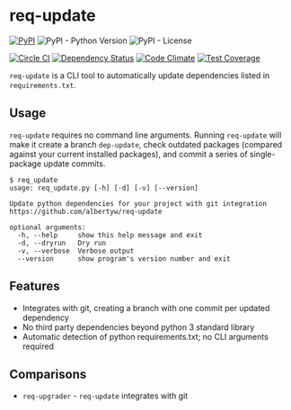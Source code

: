 # req-update

[![PyPI](https://img.shields.io/pypi/v/req-update)](https://pypi.org/project/req-update/)
![PyPI - Python Version](https://img.shields.io/pypi/pyversions/req-update)
![PyPI - License](https://img.shields.io/pypi/l/req-update)

[![Circle CI](https://circleci.com/gh/albertyw/req-update.svg?style=shield)](https://circleci.com/gh/albertyw/req-update)
[![Dependency Status](https://pyup.io/repos/github/albertyw/req-update/shield.svg)](https://pyup.io/repos/github/albertyw/req-update/)
[![Code Climate](https://codeclimate.com/github/albertyw/req-update/badges/gpa.svg)](https://codeclimate.com/github/albertyw/req-update)
[![Test Coverage](https://codeclimate.com/github/albertyw/req-update/badges/coverage.svg)](https://codeclimate.com/github/albertyw/req-update/coverage)

`req-update` is a CLI tool to automatically update dependencies listed in `requirements.txt`.

## Usage

`req-update` requires no command line arguments.  Running `req-update` will
make it create a branch `dep-update`, check outdated packages (compared against
your current installed packages), and commit a series of single-package update
commits.

```
$ req_update
usage: req_update.py [-h] [-d] [-v] [--version]

Update python dependencies for your project with git integration https://github.com/albertyw/req-update

optional arguments:
  -h, --help     show this help message and exit
  -d, --dryrun   Dry run
  -v, --verbose  Verbose output
  --version      show program's version number and exit
```

## Features

 - Integrates with git, creating a branch with one commit per updated dependency
 - No third party dependencies beyond python 3 standard library
 - Automatic detection of python requirements.txt; no CLI arguments required

## Comparisons

 - `req-upgrader` - `req-update` integrates with git
